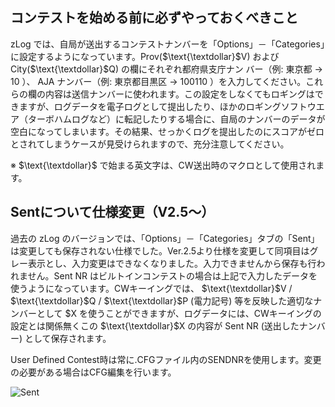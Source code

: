 ## コンテストを始める前に必ずやっておくべきこと

zLog では、自局が送出するコンテストナンバーを「Options」－「Categories」に設定するようになっています。Prov($\text{\textdollar}$V) および City($\text{\textdollar}$Q) の欄にそれぞれ都府県支庁ナン バー（例: 東京都 → 10 ）、 AJA ナンバー（例: 東京都目黒区 → 100110 ）を入力してください。これらの欄の内容は送信ナンバーに使われます。この設定をしなくてもロギングはできますが、ログデータを電子ログとして提出したり、ほかのロギングソフトウエア（ターボハムログなど）に転記したりする場合に、自局のナンバーのデータが空白になってしまいます。その結果、せっかくログを提出したのにスコアがゼロとされてしまうケースが見受けられますので、充分注意してください。

※ $\text{\textdollar}$ で始まる英文字は、CW送出時のマクロとして使用されます。

## Sentについて仕様変更（V2.5～）

過去の zLog のバージョンでは、「Options」－「Categories」タブの「Sent」は変更しても保存されない仕様でした。Ver.2.5より仕様を変更して同項目はグレー表示とし、入力変更はできなくなりました。入力できませんから保存も行われません。Sent NR はビルトインコンテストの場合は上記で入力したデータを使うようになっています。CWキーイングでは、 $\text{\textdollar}$V / $\text{\textdollar}$Q / $\text{\textdollar}$P (電力記号) 等を反映した適切なナンバーとして \$X を使うことができますが、ログデータには、CWキーイングの設定とは関係無くこの $\text{\textdollar}$X の内容が Sent NR (送出したナンバー) として保存されます。

User Defined Contest時は常に.CFGファイル内のSENDNRを使用します。変更の必要がある場合はCFG編集を行います。 

![Sent](https://raw.githubusercontent.com/jr8ppg/zLog/images/options_sentno.png)

